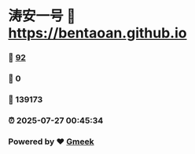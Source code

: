 # 涛安一号 :link: https://bentaoan.github.io 
### :page_facing_up: [92](https://bentaoan.github.io/tag.html) 
### :speech_balloon: 0 
### :hibiscus: 139173 
### :alarm_clock: 2025-07-27 00:45:34 
### Powered by :heart: [Gmeek](https://github.com/Meekdai/Gmeek)
